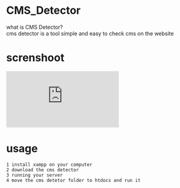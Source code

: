 # CMS_Detector

what is CMS Detector?<br>cms detector is a tool simple and easy to check cms on the website

# screnshoot

![1](https://github.com/Gh0stroot/CMS_Detector/tree/master/image/ex.img)

# usage

```
1 install xampp on your computer
2 download the cms detector
3 running your server
4 move the cms detetor folder to htdocs and run it
```

